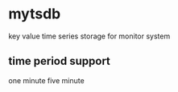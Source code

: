 # mytsdb
key value time series storage for monitor system

## time period support
one minute
five minute

